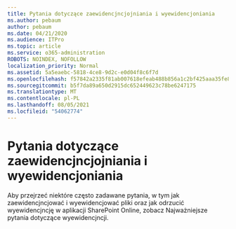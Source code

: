 ```yaml
---
title: Pytania dotyczące zaewidencjncjojniania i wyewidencjoniania
ms.author: pebaum
author: pebaum
ms.date: 04/21/2020
ms.audience: ITPro
ms.topic: article
ms.service: o365-administration
ROBOTS: NOINDEX, NOFOLLOW
localization_priority: Normal
ms.assetid: 5a5eaebc-5818-4ce8-9d2c-e0d04f8c6f7d
ms.openlocfilehash: f57842a2335f81ab007618efeab488b856a1c2bf425aaa35fe8912dcece25c7e
ms.sourcegitcommit: b5f7da89a650d2915dc652449623c78be6247175
ms.translationtype: MT
ms.contentlocale: pl-PL
ms.lasthandoff: 08/05/2021
ms.locfileid: "54062774"
---
```

# <a name="questions-about-check-in-and-out-files"></a>Pytania dotyczące zaewidencjncjojniania i wyewidencjoniania

Aby przejrzeć niektóre często zadawane pytania, w tym jak zaewidencjncjować i [](https://go.microsoft.com/fwlink/?linkid=2018786) wyewidencjować pliki oraz jak odrzucić wyewidencjncję w aplikacji SharePoint Online, zobacz Najważniejsze pytania dotyczące wyewidencjncji.
  

